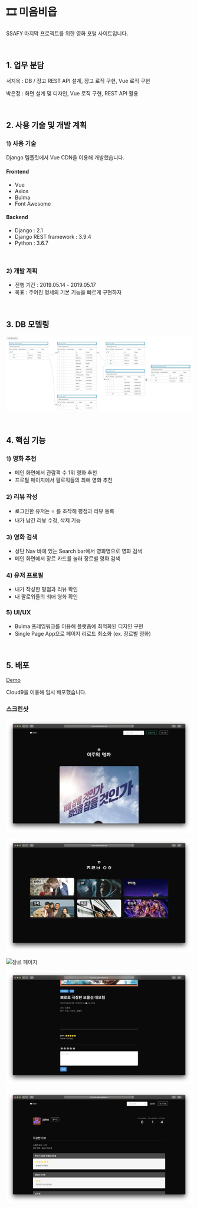 # 🎞 미음비읍

SSAFY 마지막 프로젝트를 위한 영화 포털 사이트입니다.

&nbsp;
## 1. 업무 분담

서지욱 : DB / 장고 REST API 설계, 장고 로직 구현, Vue 로직 구현

박은정 : 화면 설계 및 디자인, Vue 로직 구현, REST API 활용

&nbsp;



## 2. 사용 기술 및 개발 계획

### 1) 사용 기술

Django 템플릿에서 Vue CDN을 이용해 개발했습니다.

#### Frontend

- Vue
- Axios
- Bulma
- Font Awesome

#### Backend

- Django : 2.1
- Django REST framework : 3.9.4
- Python : 3.6.7

&nbsp;



### 2) 개발 계획

* 진행 기간 : 2019.05.14 - 2019.05.17
* 목표 : 주어진 명세의 기본 기능을 빠르게 구현하자

&nbsp;



## 3. DB 모델링

![장고 DB](./assets/erd.png)



&nbsp;

## 4. 핵심 기능

### 1) 영화 추천

- 메인 화면에서 관람객 수 1위 영화 추천
- 프로필 페이지에서 팔로워들의 최애 영화 추천



### 2) 리뷰 작성

* 로그인한 유저는 :star: 를 조작해 평점과 리뷰 등록
* 내가 남긴 리뷰 수정, 삭제 기능



### 3) 영화 검색

* 상단 Nav 바에 있는 Search bar에서 영화명으로 영화 검색
* 메인 화면에서 장르 카드를 눌러 장르별 영화 검색 



### 4) 유저 프로필

* 내가 작성한 평점과 리뷰 확인
* 내 팔로워들의 최애 영화 확인



### 5) UI/UX

- Bulma 프레임워크를 이용해 플랫폼에 최적화된 디자인 구현
- Single Page App으로 페이지 리로드 최소화 (ex. 장르별 영화)


&nbsp;

## 5. 배포

[Demo](https://movie-ejolie.c9users.io/)

Cloud9을 이용해 임시 배포했습니다.



### 스크린샷

![메인 화면](./assets/1-main.png)

![메인 화면 - 장르](./assets/2-genre.png)

![장르 페이지](./assets/5-genre.png)

![영화 상세 정보](./assets/4-detail.png)

![유저 프로필](./assets/3-profile.png)


